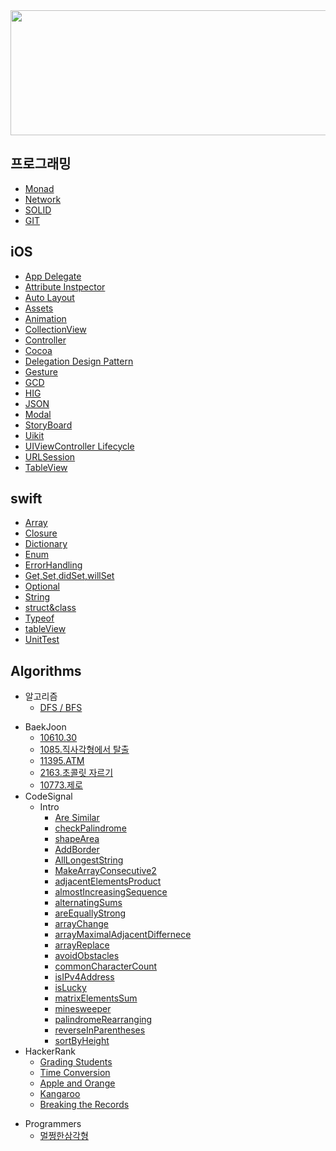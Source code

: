 <img width="1000" height="200" src="https://user-images.githubusercontent.com/31604976/57281680-6c1ade80-70e6-11e9-806b-08f264a24396.jpg">

## 프로그래밍

- [Monad](https://github.com/NORIKIM/Swift-TIL/blob/master/프로그래밍/Monad.md)
- [Network](https://github.com/NORIKIM/Swift-TIL/blob/master/프로그래밍/네트워크.md)
- [SOLID](https://github.com/NORIKIM/Swift-TIL/blob/master/프로그래밍/SOLID.md)
- [GIT](https://github.com/NORIKIM/Swift-TIL/blob/master/프로그래밍/GIT.md)

## iOS

* [App Delegate](https://github.com/NORIKIM/Swift-TIL/blob/master/iOS/AppDelegate.md)
* [Attribute Instpector](https://github.com/NORIKIM/Swift-TIL/blob/master/iOS/AttributesInspector.md)
* [Auto Layout](https://github.com/NORIKIM/Swift-TIL/blob/master/iOS/AutoLayout.md)
* [Assets](https://github.com/NORIKIM/Swift-TIL/blob/master/iOS/Asset.md)
* [Animation](https://github.com/NORIKIM/Swift-TIL/blob/master/iOS/애니메이션.md)
* [CollectionView](https://github.com/NORIKIM/Swift-TIL/blob/master/iOS/CollectionView.md)
* [Controller](https://github.com/NORIKIM/Swift-TIL/blob/master/iOS/Controller.md)
* [Cocoa](https://github.com/NORIKIM/Swift-TIL/blob/master/iOS/코코아터치.md)
* [Delegation Design Pattern](https://github.com/NORIKIM/Swift-TIL/blob/master/iOS/DelegateDesignPattern.md)
* [Gesture](https://github.com/NORIKIM/Swift-TIL/blob/master/iOS/Gesture.md)
* [GCD](https://github.com/NORIKIM/Swift-TIL/blob/master/iOS/GCD.md)
* [HIG](https://github.com/NORIKIM/Swift-TIL/blob/master/iOS/HIG.md)
* [JSON](https://github.com/NORIKIM/Swift-TIL/blob/master/iOS/JSON.md)
* [Modal](https://github.com/NORIKIM/Swift-TIL/blob/master/iOS/Modal.md)
* [StoryBoard](https://github.com/NORIKIM/Swift-TIL/blob/master/iOS/StoryBoard.md)
* [Uikit](https://github.com/NORIKIM/Swift-TIL/blob/master/iOS/UIKit.md)
* [UIViewController Lifecycle](https://github.com/NORIKIM/Swift-TIL/blob/master/swift/uiviewcontroller%20lifecycle.md)
* [URLSession](https://github.com/NORIKIM/Swift-TIL/blob/master/iOS/URLSession.md)
* [TableView](https://github.com/NORIKIM/Swift-TIL/blob/master/iOS/tableView.md)

## swift

* [Array](https://github.com/NORIKIM/Swift-TIL/blob/master/swift/Array.md)
* [Closure](https://github.com/NORIKIM/Swift-TIL/blob/master/swift/closure.md)
* [Dictionary](https://github.com/NORIKIM/Swift-TIL/blob/master/swift/Dictionary.md)
* [Enum](https://github.com/NORIKIM/Swift-TIL/blob/master/swift/enum.md)
* [ErrorHandling](https://github.com/NORIKIM/Swift-TIL/blob/master/swift/ErrorHandling.md)
* [Get,Set,didSet,willSet](https://github.com/NORIKIM/Swift-TIL/blob/master/swift/GetSet.md)
* [Optional](https://github.com/NORIKIM/Swift-TIL/blob/master/swift/optional.md)
* [String](https://github.com/NORIKIM/Swift-TIL/blob/master/swift/StringHandling.md)
* [struct&class](https://github.com/NORIKIM/Swift-TIL/blob/master/swift/Struct-Class.md)
* [Typeof](https://github.com/NORIKIM/Swift-TIL/blob/master/swift/Typeof.md)
* [tableView](https://github.com/NORIKIM/Swift-TIL/blob/master/swift/tableView.md)
* [UnitTest](https://github.com/NORIKIM/Swift-TIL/blob/master/swift/UnitTest.md)

## Algorithms

- 알고리즘
  - [DFS / BFS](https://github.com/NORIKIM/Swift-TIL/blob/master/Algorithms/DFSBFS.md)

* BaekJoon
  - [10610.30](https://github.com/NORIKIM/Swift-TIL/blob/master/Algorithms/BaekJoon/10610.30.md)
  - [1085.직사각형에서 탈출](https://github.com/NORIKIM/Swift-TIL/blob/master/Algorithms/BaekJoon/1085.md)
  - [11395.ATM](https://github.com/NORIKIM/Swift-TIL/blob/master/Algorithms/BaekJoon/11399.ATM.md)
  - [2163.초콜릿 자르기](https://github.com/NORIKIM/Swift-TIL/blob/master/Algorithms/BaekJoon/2163.md)
  - [10773.제로](https://github.com/NORIKIM/Swift-TIL/blob/master/Algorithms/BaekJoon/10773.md)
* CodeSignal
  - Intro
    - [Are Similar](https://github.com/NORIKIM/Swift-TIL/blob/master/Algorithms/CodeSignal/-Intro-areSimilar.md)
    - [checkPalindrome](https://github.com/NORIKIM/Swift-TIL/blob/master/Algorithms/CodeSignal/Intro-checkPalindrome.md)
    - [shapeArea](https://github.com/NORIKIM/Swift-TIL/blob/master/Algorithms/CodeSignal/Inrto-shapeArea.md)
    - [AddBorder](https://github.com/NORIKIM/Swift-TIL/blob/master/Algorithms/CodeSignal/Intro-AddBorder.md)
    - [AllLongestString](https://github.com/NORIKIM/Swift-TIL/blob/master/Algorithms/CodeSignal/Intro-AllLongestString.md)
    - [MakeArrayConsecutive2](https://github.com/NORIKIM/Swift-TIL/blob/master/Algorithms/CodeSignal/Intro-MakeArraryConsecutive2.md)
    - [adjacentElementsProduct](https://github.com/NORIKIM/Swift-TIL/blob/master/Algorithms/CodeSignal/Intro-adjacentElementsProduct.md)
    - [almostIncreasingSequence](https://github.com/NORIKIM/Swift-TIL/blob/master/Algorithms/CodeSignal/Intro-almostIncreasingSequence.md)
    - [alternatingSums](https://github.com/NORIKIM/Swift-TIL/blob/master/Algorithms/CodeSignal/Intro-alternatingSums.md)
    - [areEquallyStrong](https://github.com/NORIKIM/Swift-TIL/blob/master/Algorithms/CodeSignal/Intro-areEquallyStrong.md)
    - [arrayChange](https://github.com/NORIKIM/Swift-TIL/blob/master/Algorithms/CodeSignal/Intro-arrayChange.md)
    - [arrayMaximalAdjacentDiffernece](https://github.com/NORIKIM/Swift-TIL/blob/master/Algorithms/CodeSignal/Intro-arrayMaximalAdjacentDifference.md)
    - [arrayReplace](https://github.com/NORIKIM/Swift-TIL/blob/master/Algorithms/CodeSignal/Intro-arrayReplace.md)
    - [avoidObstacles](https://github.com/NORIKIM/Swift-TIL/blob/master/Algorithms/CodeSignal/Intro-avoidObstacles.md)
    - [commonCharacterCount](https://github.com/NORIKIM/Swift-TIL/blob/master/Algorithms/CodeSignal/Intro-commonCharacterCount.md)
    - [isIPv4Address](https://github.com/NORIKIM/Swift-TIL/blob/master/Algorithms/CodeSignal/Intro-isIPv4Address.md)
    - [isLucky](https://github.com/NORIKIM/Swift-TIL/blob/master/Algorithms/CodeSignal/Intro-isLucky.md)
    - [matrixElementsSum](https://github.com/NORIKIM/Swift-TIL/blob/master/Algorithms/CodeSignal/Intro-matrixElementsSum.md)
    - [minesweeper](https://github.com/NORIKIM/Swift-TIL/blob/master/Algorithms/CodeSignal/Intro-minesweeper.md)
    - [palindromeRearranging](https://github.com/NORIKIM/Swift-TIL/blob/master/Algorithms/CodeSignal/Intro-palindromeRearranging.md)
    - [reverseInParentheses](https://github.com/NORIKIM/Swift-TIL/blob/master/Algorithms/CodeSignal/Intro-reverseInParentheses.md)
    - [sortByHeight](https://github.com/NORIKIM/Swift-TIL/blob/master/Algorithms/CodeSignal/Intro-sortByHeight.md)
* HackerRank
  - [Grading Students](https://github.com/NORIKIM/Swift-TIL/blob/master/Algorithms/HackerRank/Grading%20Students.md)
  - [Time Conversion](https://github.com/NORIKIM/Swift-TIL/blob/master/Algorithms/HackerRank/Time%20Conversion.md)
  - [Apple and Orange](https://github.com/NORIKIM/Swift-TIL/blob/master/Algorithms/HackerRank/Apple%20and%20Orange.md)
  - [Kangaroo](https://github.com/NORIKIM/Swift-TIL/blob/master/Algorithms/HackerRank/Kangaroo.md)
  - [Breaking the Records](https://github.com/NORIKIM/Swift-TIL/blob/master/Algorithms/HackerRank/BreakingTheRecords.md)

- Programmers
  - [멀쩡한삼각형](https://github.com/NORIKIM/Swift-TIL/blob/master/Algorithms/Programmers/멀쩡한사각형.md)